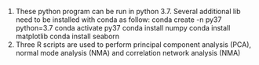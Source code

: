 1. These python program can be run in python 3.7. Several additional lib need to be installed with conda as follow:
conda create -n py37 python=3.7
conda activate py37
conda install numpy
conda install matplotlib
conda install seaborn
2. Three R scripts are used to perform principal component analysis (PCA), normal mode analysis (NMA) and correlation network analysis (NMA)
